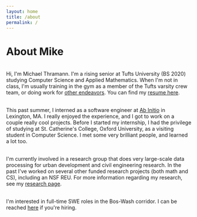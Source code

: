 ```yaml
---
layout: home
title: /about
permalink: /
---
```


# About Mike

<br />Hi, I'm Michael Thramann. I'm a rising senior at Tufts University (BS 2020) studying Computer Science and Applied Mathematics. When I'm not in class, I'm usually training in the gym as a member of the Tufts varsity crew team, or doing work for [other endeavors](/projects). You can find my [resume here](/resume.pdf).

<br />This past summer, I interned as a software engineer at [Ab Initio](https://www.abinitio.com/en/) in Lexington, MA. I really enjoyed the experience, and I got to work on a couple really cool projects. Before I started my internship, I had the privilege of studying at St. Catherine's College, Oxford University, as a visiting student in Computer Science. I met some very brilliant people, and learned a lot too.

<br />I'm currently involved in a research group that does very large-scale data processing for urban development and civil engineering research. In the past I've worked on several other funded research projects (both math and CS), including an NSF REU. For more information regarding my research, see my [research page](/research).

<br />I'm interested in full-time SWE roles in the Bos-Wash corridor. I can be reached [here](mailto:mthramann@gmail.com) if you're hiring.